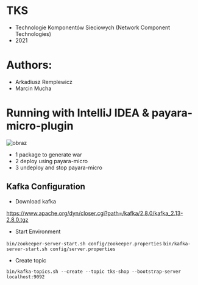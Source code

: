 # TKS
- Technologie Komponentów Sieciowych (Network Component Technologies)
- 2021
# Authors:
- Arkadiusz Remplewicz
- Marcin Mucha

# Running with IntelliJ IDEA & payara-micro-plugin

![obraz](https://user-images.githubusercontent.com/58391537/110693971-57c73180-81e8-11eb-9bed-183acb1bf61f.png)

- 1 package to generate war 
- 2 deploy using payara-micro
- 3 undeploy and stop payara-micro


## Kafka Configuration

- Download kafka 

https://www.apache.org/dyn/closer.cgi?path=/kafka/2.8.0/kafka_2.13-2.8.0.tgz

- Start Environment

`bin/zookeeper-server-start.sh config/zookeeper.properties`
`bin/kafka-server-start.sh config/server.properties`

- Create topic

`bin/kafka-topics.sh --create --topic tks-shop --bootstrap-server localhost:9092`